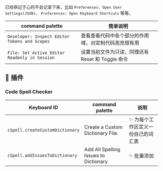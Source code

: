 
已经熟记于心的不会记录下来，比如 `Preferences: Open User Settings(JSON)`、 `Preferences: Open Keyboard Shortcuts` 等等。

command palette                               | 简单说明
----------------------------------------------|---------------------------------
`Developer: Inspect Editor Tokens and Scopes` | 查看查看代码中各个部分的作用域，对定制代码高亮很有用
`File: Set Active Editor Readonly in Session` | 设置当前文件为只读，同理还有 Reset 和 Toggle 命令

## 🍕 插件

### Code Spell Checker

Keyboard ID                     | command palette                       | 说明
--------------------------------|---------------------------------------|-------------------
`cSpell.createCustomDictionary` | Create a Custom Dictionary File.      | ✨ 为每个工作区定义一份自己的词汇表
`cSpell.addIssuesToDictionary`  | Add All Spelling Issues to Dictionary | ✨ 批量添加
